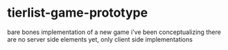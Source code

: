 # tierlist-game-prototype
bare bones implementation of a new game i've been conceptualizing
there are no server side elements yet, only client side implementations
